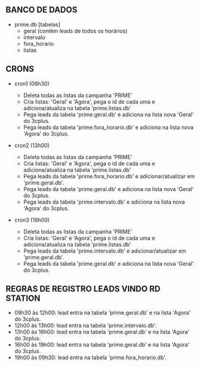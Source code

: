 ## BANCO DE DADOS
- prime.db
[tabelas]
    * geral (contém leads de todos os horários)
    * intervalo
    * fora_horario
    * listas

## CRONS
- cron1 (09h30)
    * Deleta todas as listas da campanha 'PRIME'
    * Cria listas: 'Geral' e 'Agora', pega o id de cada uma e adiciona/atualiza na tabela 'prime.listas.db'
    * Pega leads da tabela 'prime.geral.db' e adiciona na lista nova 'Geral' do 3cplus.
    * Pega leads da tabela 'prime.fora_horario.db' e adiciona na lista nova 'Agora' do 3cplus.

- cron2 (13h00)
    * Deleta todas as listas da campanha 'PRIME'
    * Cria listas: 'Geral' e 'Agora', pega o id de cada uma e adiciona/atualiza na tabela 'prime.listas.db'
    * Pega leads da tabela 'prime.fora_horario.db' e adicionar/atualizar em 'prime.geral.db'.
    * Pega leads da tabela 'prime.geral.db' e adiciona na lista nova 'Geral' do 3cplus.
    * Pega leads da tabela 'prime.intervalo.db' e adiciona na lista nova 'Agora' do 3cplus.

- cron3 (16h00)
    * Deleta todas as listas da campanha 'PRIME'
    * Cria listas: 'Geral' e 'Agora', pega o id de cada uma e adiciona/atualiza na tabela 'prime.listas.db'
    * Pega leads da tabela 'prime.intervalo.db' e adicionar/atualizar em 'prime.geral.db'.
    * Pega leads da tabela 'prime.geral.db' e adiciona na lista nova 'Geral' do 3cplus.

## REGRAS DE REGISTRO LEADS VINDO RD STATION
- 09h30 às 12h00: lead entra na tabela 'prime.geral.db' e na lista 'Agora' do 3cplus.
- 12h00 às 13h00: lead entra na tabela 'prime.intervalo.db'.
- 13h00 às 16h00: lead entra na tabela 'prime.geral.db' e na lista 'Agora' do 3cplus.
- 16h00 às 19h00: lead entra na tabela 'prime.geral.db' e na lista 'Agora' do 3cplus.
- 19h00 às 09h30: lead entra na tabela 'prime.fora_horario.db'.